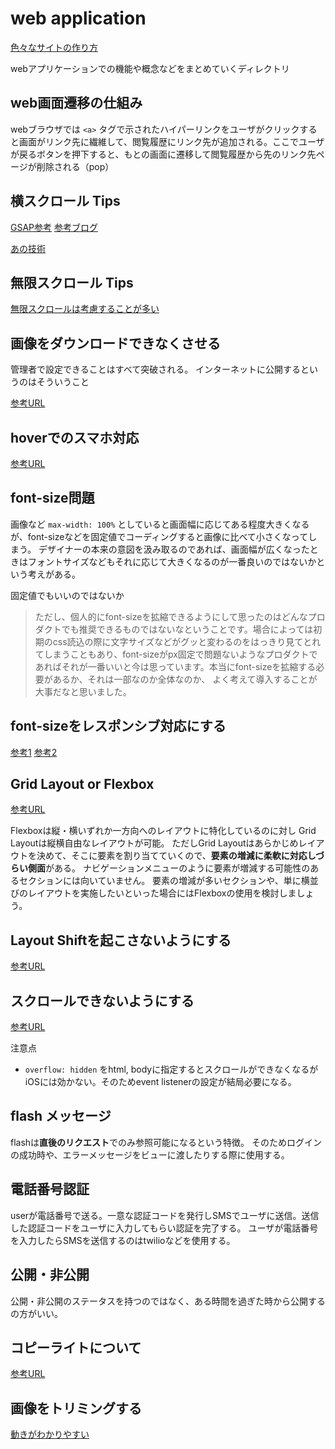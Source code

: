 # web application

[色々なサイトの作り方](https://commte.net/4266)

webアプリケーションでの機能や概念などをまとめていくディレクトリ

## web画面遷移の仕組み

webブラウザでは `<a>` タグで示されたハイパーリンクをユーザがクリックすると画面がリンク先に繊維して、閲覧履歴にリンク先が追加される。ここでユーザが戻るボタンを押下すると、もとの画面に遷移して閲覧履歴から先のリンク先ページが削除される（pop）

## 横スクロール Tips

[GSAP参考](https://codepen.io/GreenSock/pen/YzygYvM)
[参考ブログ](https://img-flow.com/blog/coding/animation/yokoscroll/)

[あの技術](https://qiita.com/dorarep/items/4dc8bf1684de674abaca)

## 無限スクロール Tips

[無限スクロールは考慮することが多い](https://blog.ojisan.io/i-hate-infinite-scroll/)

## 画像をダウンロードできなくさせる

管理者で設定できることはすべて突破される。
インターネットに公開するというのはそういうこと

[参考URL](https://qiita.com/shisama/items/be0e432711de359598ed)

## hoverでのスマホ対応

[参考URL](https://pengi-n.co.jp/blog/hover/)

## font-size問題

画像など `max-width: 100%` としていると画面幅に応じてある程度大きくなるが、font-sizeなどを固定値でコーディングすると画像に比べて小さくなってしまう。
デザイナーの本来の意図を汲み取るのであれば、画面幅が広くなったときはフォントサイズなどもそれに応じて大きくなるのが一番良いのではないかという考えがある。

固定値でもいいのではないか
>ただし、個人的にfont-sizeを拡縮できるようにして思ったのはどんなプロダクトでも推奨できるものではないなということです。場合によっては初期のcss読込の際に文字サイズなどがグッと変わるのをはっきり見てとれてしまうこともあり、font-sizeがpx固定で問題ないようなプロダクトであればそれが一番いいと今は思っています。本当にfont-sizeを拡縮する必要があるか、それは一部なのか全体なのか、
>よく考えて導入することが大事だなと思いました。

## font-sizeをレスポンシブ対応にする

[参考1](https://web-design-textbook.com/recipe/text-responsive.html)
[参考2](https://coliss.com/articles/build-websites/operation/css/how-calc-works-by-ire.html)

## Grid Layout or Flexbox

[参考URL](https://zero-plus.io/media/grid-layout/)

Flexboxは縦・横いずれか一方向へのレイアウトに特化しているのに対し
Grid Layoutは縦横自由なレイアウトが可能。
ただしGrid Layoutはあらかじめレイアウトを決めて、そこに要素を割り当てていくので、**要素の増減に柔軟に対応しづらい側面**がある。
ナビゲーションメニューのように要素が増減する可能性のあるセクションには向いていません。
要素の増減が多いセクションや、単に横並びのレイアウトを実施したいといった場合にはFlexboxの使用を検討しましょう。

## Layout Shiftを起こさないようにする

[参考URL](https://web.dev/i18n/ja/optimize-cls/)

## スクロールできないようにする

[参考URL](https://www.ipentec.com/document/css-block-scroll-using-position-property)

注意点

- `overflow: hidden` をhtml, bodyに指定するとスクロールができなくなるがiOSには効かない。そのためevent listenerの設定が結局必要になる。

## flash メッセージ

flashは**直後のリクエスト**でのみ参照可能になるという特徴。
そのためログインの成功時や、エラーメッセージをビューに渡したりする際に使用する。

## 電話番号認証

userが電話番号で送る。一意な認証コードを発行しSMSでユーザに送信。送信した認証コードをユーザに入力してもらい認証を完了する。
ユーザが電話番号を入力したらSMSを送信するのはtwilioなどを使用する。

## 公開・非公開

公開・非公開のステータスを持つのではなく、ある時間を過ぎた時から公開するの方がいい。

## コピーライトについて

[参考URL](https://www.evoworx.co.jp/blog/small-tags-in-copyright/)

## 画像をトリミングする

[動きがわかりやすい](https://codesandbox.io/s/react-image-crop-demo-with-react-hooks-forked-8iq6w3?file=/src/canvasPreview.ts)
